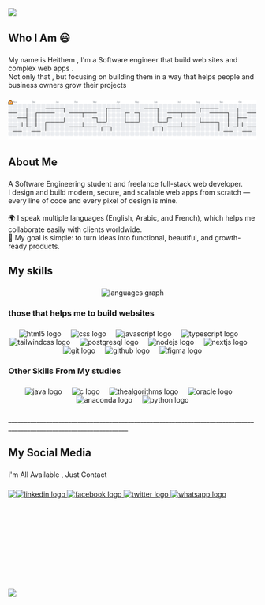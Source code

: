 <div>
  <img style="100%" src="https://capsule-render.vercel.app/api?type=waving&height=134&section=header&reversal=false&text=%F0%9F%91%8B%20Welcome!&fontSize=60&fontColor=FFFFFF&fontAlign=50&fontAlignY=50&stroke=-&animation=fadeIn&desc=I'm%20Heithem%20%E2%80%94%20I%20don%E2%80%99t%20just%20build%20websites,%20I%20help%20projects%20grow%20with%20scalable%20&%20secure%20web%20apps.&descSize=20&descAlign=50&descAlignY=92&color=gradient"  />
</div>

###

<h2 align="left">Who I Am 😃</h2>

###

<p align="left">My name is Heithem , I'm a Software engineer that build web sites and complex web apps .<br>Not only that , but  focusing on building them in a way that helps people and business owners grow their projects</p>

###

<picture>
  <source media="(prefers-color-scheme: dark)" srcset="https://raw.githubusercontent.com/heithemdev/heithemdev/output/pacman-contribution-graph-dark.svg">
  <source media="(prefers-color-scheme: light)" srcset="https://raw.githubusercontent.com/heithemdev/heithemdev/output/pacman-contribution-graph.svg">
  <img alt="pacman contribution graph" src="https://raw.githubusercontent.com/heithemdev/heithemdev/output/pacman-contribution-graph.svg">
</picture>

###

<h2 align="left">About Me</h2>

###

<p align="left">A Software Engineering student and freelance full-stack web developer.  <br>I design and build modern, secure, and scalable web apps from scratch — every line of code and every pixel of design is mine.  <br><br>🌍 I speak multiple languages (English, Arabic, and French), which helps me collaborate easily with clients worldwide.  <br>🎯 My goal is simple: to turn ideas into functional, beautiful, and growth-ready products.</p>

###

<h2 align="left">My skills</h2>

###

<div align="center">
  <img src="https://github-readme-stats.vercel.app/api/top-langs?username=heithemdev&locale=en&hide_title=false&layout=compact&card_width=320&langs_count=5&theme=dracula&hide_border=false&order=2" height="150" alt="languages graph"  />
</div>

###

<h3 align="left">those that helps me to build websites</h3>

###

<div align="center">
  <img src="https://cdn.jsdelivr.net/gh/devicons/devicon/icons/html5/html5-original.svg" height="40" alt="html5 logo"  />
  <img width="12" />
  <img src="https://cdn.jsdelivr.net/gh/devicons/devicon/icons/css3/css3-original.svg" height="40" alt="css logo"  />
  <img width="12" />
  <img src="https://cdn.jsdelivr.net/gh/devicons/devicon/icons/javascript/javascript-original.svg" height="40" alt="javascript logo"  />
  <img width="12" />
  <img src="https://cdn.jsdelivr.net/gh/devicons/devicon/icons/typescript/typescript-original.svg" height="40" alt="typescript logo"  />
  <img width="12" />
  <img src="https://cdn.jsdelivr.net/gh/devicons/devicon/icons/tailwindcss/tailwindcss-original-wordmark.svg" height="40" alt="tailwindcss logo"  />
  <img width="12" />
  <img src="https://cdn.jsdelivr.net/gh/devicons/devicon/icons/postgresql/postgresql-original.svg" height="40" alt="postgresql logo"  />
  <img width="12" />
  <img src="https://cdn.jsdelivr.net/gh/devicons/devicon/icons/nodejs/nodejs-original.svg" height="40" alt="nodejs logo"  />
  <img width="12" />
  <img src="https://cdn.jsdelivr.net/gh/devicons/devicon/icons/nextjs/nextjs-original.svg" height="40" alt="nextjs logo"  />
  <img width="12" />
  <img src="https://cdn.jsdelivr.net/gh/devicons/devicon/icons/git/git-original.svg" height="40" alt="git logo"  />
  <img width="12" />
  <img src="https://cdn.jsdelivr.net/gh/devicons/devicon/icons/github/github-original.svg" height="40" alt="github logo"  />
  <img width="12" />
  <img src="https://cdn.jsdelivr.net/gh/devicons/devicon/icons/figma/figma-original.svg" height="40" alt="figma logo"  />
</div>

###

<h3 align="left">Other Skills From My studies</h3>

###

<div align="center">
  <img src="https://cdn.jsdelivr.net/gh/devicons/devicon/icons/java/java-original.svg" height="40" alt="java logo"  />
  <img width="12" />
  <img src="https://cdn.jsdelivr.net/gh/devicons/devicon/icons/c/c-original.svg" height="40" alt="c logo"  />
  <img width="12" />
  <img src="https://cdn.jsdelivr.net/gh/devicons/devicon/icons/thealgorithms/thealgorithms-original.svg" height="40" alt="thealgorithms logo"  />
  <img width="12" />
  <img src="https://cdn.jsdelivr.net/gh/devicons/devicon/icons/oracle/oracle-original.svg" height="40" alt="oracle logo"  />
  <img width="12" />
  <img src="https://cdn.jsdelivr.net/gh/devicons/devicon/icons/anaconda/anaconda-original.svg" height="40" alt="anaconda logo"  />
  <img width="12" />
  <img src="https://cdn.jsdelivr.net/gh/devicons/devicon/icons/python/python-original.svg" height="40" alt="python logo"  />
</div>

###

<p align="left">____________________________________________________________________________________________________________________</p>

###

<h2 align="left">My Social Media</h2>

###

<p align="left">I'm All Available , Just Contact</p>

###

<img align="left" height="200" src="https://media.giphy.com/media/v1.Y2lkPTc5MGI3NjExZnJqajNmbWZ2eXZvcWh6NHp5a2RzcDA0dG5ka2QwY2RyMGoxZGM1ZCZlcD12MV9naWZzX3NlYXJjaCZjdD1n/bGgsc5mWoryfgKBx1u/giphy.gif"  />

###

<div align="left">
  <a href="www.linkedin.com/in/heithem-chorfi" target="_blank">
    <img src="https://raw.githubusercontent.com/maurodesouza/profile-readme-generator/master/src/assets/icons/social/linkedin/default.svg" width="52" height="40" alt="linkedin logo"  />
  </a>
  <a href="https://web.facebook.com/profile.php?id=61582341968842" target="_blank">
    <img src="https://raw.githubusercontent.com/maurodesouza/profile-readme-generator/master/src/assets/icons/social/facebook/default.svg" width="52" height="40" alt="facebook logo"  />
  </a>
  <a href="https://x.com/Heithemdev" target="_blank">
    <img src="https://raw.githubusercontent.com/maurodesouza/profile-readme-generator/master/src/assets/icons/social/twitter/default.svg" width="52" height="40" alt="twitter logo"  />
  </a>
  <a href="+213 794 20 66 55" target="_blank">
    <img src="https://raw.githubusercontent.com/maurodesouza/profile-readme-generator/master/src/assets/icons/social/whatsapp/default.svg" width="52" height="40" alt="whatsapp logo"  />
  </a>
</div>

###

<p align="left"></p>

###

<p align="left"></p>

###

<p align="left"></p>

###

<p align="left"></p>

###

<p align="left"></p>

###

<br clear="both">

<div>
  <img style="100%" src="https://capsule-render.vercel.app/api?type=waving&height=119&section=footer&reversal=false&fontSize=70&fontColor=FFFFFF&fontAlign=50&fontAlignY=50&stroke=-&animation=fadeIn&desc=Always%20remember%20,%20With%20great%20Skills%20comes%20Great%20Projects%20&descSize=20&descAlign=50&descAlignY=78&color=gradient"  />
</div>

###
